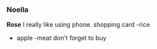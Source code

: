 ### Noella 
**Rose**
I really like using phone.
shopping card
-rice
- apple
-meat
don't forget to buy 

